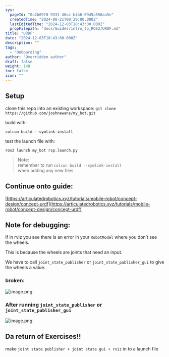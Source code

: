 ```yaml
---
sys:
  pageId: "0a2b09f8-9331-46ac-b4b6-0945a556aa5e"
  createdTime: "2024-08-21T00:29:00.000Z"
  lastEditedTime: "2024-12-03T18:43:00.000Z"
  propFilepath: "docs/Guides/intro_to_ROS2/URDF.md"
title: "URDF"
date: "2024-12-03T18:43:00.000Z"
description: ""
tags:
  - "Onboarding"
author: "Overridden author"
draft: false
weight: 148
toc: false
icon: ""
---
```


## Setup

clone this repo into an existing workspace:
`git clone https://github.com/joshnewans/my_bot.git`

build with:

`colcon build --symlink-install`

test the launch file with:

`ros2 launch my_bot rsp.launch.py`

> Note:  
> remember to run `colcon build --symlink-install`  
> when adding any new files

## Continue onto guide:

[https://articulatedrobotics.xyz/tutorials/mobile-robot/concept-design/concept-urdf](https://articulatedrobotics.xyz/tutorials/mobile-robot/concept-design/concept-urdf)

## Note for debugging:

If in rviz you see there is an error in your `RobotModel` where you don’t see the wheels.

This is because the wheels are joints that need an input. 

We have to call `joint_state_publisher` or `joint_state_publisher_gui` to give the wheels a value.

### broken:

![image.png](https://prod-files-secure.s3.us-west-2.amazonaws.com/d518164a-d88e-44d1-a4ee-3adb3bd8bce0/96a1d089-1f17-4dbf-8563-f2aef56a4d37/image.png?X-Amz-Algorithm=AWS4-HMAC-SHA256&X-Amz-Content-Sha256=UNSIGNED-PAYLOAD&X-Amz-Credential=ASIAZI2LB4667WIPCYOQ%2F20250203%2Fus-west-2%2Fs3%2Faws4_request&X-Amz-Date=20250203T220711Z&X-Amz-Expires=3600&X-Amz-Security-Token=IQoJb3JpZ2luX2VjEAYaCXVzLXdlc3QtMiJHMEUCID06SBKC92pCwro7TKwUXyNNUbDpvU5C8YfDE5AdBZ3BAiEArZdtidEZ8N8lFaNXNpY4vmrhZ%2F7%2BtnbYPOOH0ldSQs4q%2FwMIHxAAGgw2Mzc0MjMxODM4MDUiDK3YWG7zWHfRi0SO1CrcA2RCIT2m58n5Z%2F8CidXO6j%2BpdprM7JiD4wpUcf2ZDgEhtDjfX%2Fb5BiRTW46gKilqmuzt4QvMzOxpt9JipPeG1Zgw4PPWtQ%2BR7%2Fo8cTYF%2BOs4aF5b9ya8wDXDS1gnmhlEFDwvAgYkyTrKLPaBlCjMFeJZE%2BcO0zATRV7WYZkquqq3RzqNzwBqatu8c8QcQ9zKDP65L7Lej%2F1gX6o1f6tDnYvObUSj7jNonGUCgL3weeyu7Wd5QLUOv4Md7rjvYwDwvafaMunqXakRQ3Mcozdv2GwCD8Nf1sP08KDAoWNXQMOuaoqVe7XcSdVdDoZorQgaG8Z20zDqCRQf6mfED16RuHHpDVBbLzctfyM6Soh0n%2B%2BX9I5FMgT9sXhUwmyFeoLL4vNujrbdKWcN7Pil1EtqVmMG2l41J%2Bi5A0TxWACTt4y2Y6oGOaVfR0Cj8lL%2B8rbSnyViAPMG1WGHy9l289lm1XW4Syg7VnRvLwCtjN48te1SstRDhWCJ9MGmzBKw1f%2BQy4ZwtRuAQpx6njEaI1SzJofzVGiXR1SG8mEYZnDzlswwxkxonzV0snW4ew70fS2YsLtgJ6Ml8v2ltc6XfbSqWYkhfTYgZdf2Jq0IkhoAENpn2eDQSjrtD6EsCPrBMKn5hL0GOqUBKD7bnK0id1%2B4xpCwveIZOg7LfgbLtgTDMzHSXJksb%2FMGjEIy4cY5gk1IWyI2soIdybcxJRVGyNN56lG6cnZ5sAHrMjEsEUF%2BbkdpgUK%2BkF0xVJ9ZxCnp1ATIkNZtedsqZjTihqEVPqEyMON0%2FnCF1bFxCac%2FkKvetTbmX6AnRd9GRPCJXDHDODbfTttnxj6ToL%2BzLgo0TogNeasZXs54nVeqVIq%2B&X-Amz-Signature=5d66e48f0fb8ade9661d15c5670217242e4fbf659f70324a9413a8c08f70cabe&X-Amz-SignedHeaders=host&x-id=GetObject)

### After running `joint_state_publisher` or `joint_state_publisher_gui`

![image.png](https://prod-files-secure.s3.us-west-2.amazonaws.com/d518164a-d88e-44d1-a4ee-3adb3bd8bce0/130c99c7-1b0b-4031-9953-844fc3950ff4/image.png?X-Amz-Algorithm=AWS4-HMAC-SHA256&X-Amz-Content-Sha256=UNSIGNED-PAYLOAD&X-Amz-Credential=ASIAZI2LB4667WIPCYOQ%2F20250203%2Fus-west-2%2Fs3%2Faws4_request&X-Amz-Date=20250203T220711Z&X-Amz-Expires=3600&X-Amz-Security-Token=IQoJb3JpZ2luX2VjEAYaCXVzLXdlc3QtMiJHMEUCID06SBKC92pCwro7TKwUXyNNUbDpvU5C8YfDE5AdBZ3BAiEArZdtidEZ8N8lFaNXNpY4vmrhZ%2F7%2BtnbYPOOH0ldSQs4q%2FwMIHxAAGgw2Mzc0MjMxODM4MDUiDK3YWG7zWHfRi0SO1CrcA2RCIT2m58n5Z%2F8CidXO6j%2BpdprM7JiD4wpUcf2ZDgEhtDjfX%2Fb5BiRTW46gKilqmuzt4QvMzOxpt9JipPeG1Zgw4PPWtQ%2BR7%2Fo8cTYF%2BOs4aF5b9ya8wDXDS1gnmhlEFDwvAgYkyTrKLPaBlCjMFeJZE%2BcO0zATRV7WYZkquqq3RzqNzwBqatu8c8QcQ9zKDP65L7Lej%2F1gX6o1f6tDnYvObUSj7jNonGUCgL3weeyu7Wd5QLUOv4Md7rjvYwDwvafaMunqXakRQ3Mcozdv2GwCD8Nf1sP08KDAoWNXQMOuaoqVe7XcSdVdDoZorQgaG8Z20zDqCRQf6mfED16RuHHpDVBbLzctfyM6Soh0n%2B%2BX9I5FMgT9sXhUwmyFeoLL4vNujrbdKWcN7Pil1EtqVmMG2l41J%2Bi5A0TxWACTt4y2Y6oGOaVfR0Cj8lL%2B8rbSnyViAPMG1WGHy9l289lm1XW4Syg7VnRvLwCtjN48te1SstRDhWCJ9MGmzBKw1f%2BQy4ZwtRuAQpx6njEaI1SzJofzVGiXR1SG8mEYZnDzlswwxkxonzV0snW4ew70fS2YsLtgJ6Ml8v2ltc6XfbSqWYkhfTYgZdf2Jq0IkhoAENpn2eDQSjrtD6EsCPrBMKn5hL0GOqUBKD7bnK0id1%2B4xpCwveIZOg7LfgbLtgTDMzHSXJksb%2FMGjEIy4cY5gk1IWyI2soIdybcxJRVGyNN56lG6cnZ5sAHrMjEsEUF%2BbkdpgUK%2BkF0xVJ9ZxCnp1ATIkNZtedsqZjTihqEVPqEyMON0%2FnCF1bFxCac%2FkKvetTbmX6AnRd9GRPCJXDHDODbfTttnxj6ToL%2BzLgo0TogNeasZXs54nVeqVIq%2B&X-Amz-Signature=0f96ed8317a419f6eebee2a2978580d48fca3b1736ebaf7ad315254bae24ab32&X-Amz-SignedHeaders=host&x-id=GetObject)

## Da return of Exercises!!

make `joint state publisher + joint state gui + rviz` in to a launch file
